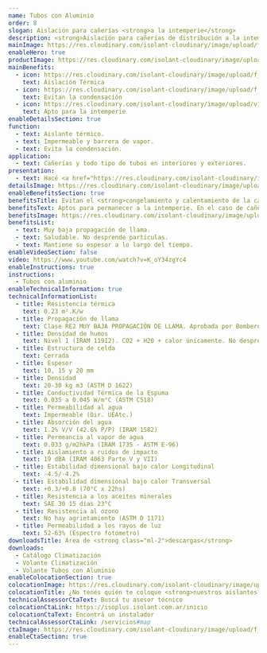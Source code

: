 ```yaml
---
name: Tubos con Aluminio
order: 8
slogan: Aislación para cañerías <strong>a la intemperie</strong>
description: <strong>Aislación para cañerías de distribución a la intemperie.</strong><br /><br />Tubos de espuma termoplástica de celda cerrada de espesor 10 mm recubiertos con un foil de aluminio puro que protege a la espuma de los rayos UV, y además aumenta la resistencia térmica que provee la espuma.
mainImage: https://res.cloudinary.com/isolant-cloudinary/image/upload/f_auto,q_auto:good/website-2021/products/tubos-aluminio/isolant-aislantes-linea-climatizacion-tubos-aluminio-imagen-principal.jpg
enableHero: true
productImage: https://res.cloudinary.com/isolant-cloudinary/image/upload/v1637172754/website-2021/products/tubos-aluminio/isolant-aislantes-linea-climatizacion-tubos-aluminio-producto-rollo.png
mainBenefits:
  - icon: https://res.cloudinary.com/isolant-cloudinary/image/upload/f_auto,q_auto:good/website-2021/products/tubos-aluminio/isolant-aislantes-linea-climatizacion-tubos-aluminio-beneficio-1.svg
    text: Aislación Térmica
  - icon: https://res.cloudinary.com/isolant-cloudinary/image/upload/f_auto,q_auto:good/website-2021/products/tubos-aluminio/isolant-aislantes-linea-climatizacion-tubos-aluminio-beneficio-2.svg
    text: Evitan la condensación
  - icon: https://res.cloudinary.com/isolant-cloudinary/image/upload/v1635429089/website-2021/products/tubos-aluminio/isolant-aislantes-linea-climatizacion-tubos-aluminio-beneficio-3.svg
    text: Apto para la intemperie
enableDetailsSection: true
function:
  - text: Aislante térmico.
  - text: Impermeable y barrera de vapor.
  - text: Evita la condensación.
application:
  - text: Cañerías y todo tipo de tubos en interiores y exteriores.
presentation:
  - text: Hacé <a href="https://res.cloudinary.com/isolant-cloudinary/image/upload/f_auto,q_auto:good/website-2021/products/tubos-aluminio/isolant-aislantes-linea-climatizacion-tubos-aluminio-presentaciones.png" target="_blank" rel="noopener noreferrer" class="font-bold">click acá</a> para ver todas las presentaciones disponibles
detailsImage: https://res.cloudinary.com/isolant-cloudinary/image/upload/f_auto,q_auto:good/website-2021/products/tubos-aluminio/isolant-aislantes-linea-climatizacion-tubos-aluminio-imagen-detalle.jpg
enableBenefitsSection: true
benefitsTitle: Evitan el <strong>congelamiento y calentamiento de la cañería</strong>
benefitsText: Aptos para permanecer a la intemperie. En el caso de cañerías plásticas protegen el deterioro y lo aíslan térmicamente. Aumentan la eficacia de los sistemas de calefacción evitando las pérdidas de energía. Evitan las variaciones bruscas de temperatura, disminuyendo las dilataciones y contracciones de la cañería. Se pueden colocar en cañerías existentes.
benefitsImage: https://res.cloudinary.com/isolant-cloudinary/image/upload/f_auto,q_auto:good/website-2021/products/tubos-aluminio/isolant-aislantes-linea-climatizacion-tubos-aluminio-beneficio-exclusivo.jpg
benefitsList:
  - text: Muy baja propagación de llama.
  - text: Saludable. No desprende partículas.
  - text: Mantiene su espesor a lo largo del tiempo.
enableVideoSection: false
video: https://www.youtube.com/watch?v=K_oY34zgYc4
enableInstructions: true
instructions:
  - Tubos con aluminio
enableTechnicalInformation: true
technicalInformationList:
  - title: Resistencia térmica
    text: 0.23 m².K/w
  - title: Propagación de llama
    text: Clase RE2 MUY BAJA PROPAGACIÓN DE LLAMA. Aprobada por Bomberos Argentina.
  - title: Densidad de humos
    text: Nivel 1 (IRAM 11912). CO2 + H20 + calor únicamente. No desprende gases envenenantes.
  - title: Estructura de celda
    text: Cerrada
  - title: Espesor
    text: 10, 15 y 20 mm
  - title: Densidad
    text: 20-30 kg m3 (ASTM D 1622)
  - title: Conductividad Térmica de la Espuma
    text: 0.035 a 0.045 W/m°C (ASTM C518)
  - title: Permeabilidad al agua
    text: Impermeable (Dir. UEAtc.)
  - title: Absorción del agua
    text: 1.2% V/V (42.6% P/P) (IRAM 1582)
  - title: Permeancia al vapor de agua
    text: 0.033 g/m2hkPa (IRAM 1735 - ASTM E-96)
  - title: Aislamiento a ruidos de impacto
    text: 19 dBA (IRAM 4063 Parte V y VII)
  - title: Estabilidad dimensional bajo calor Longitudinal
    text: -4.5/-4.2%
  - title: Estabilidad dimensional bajo calor Transversal
    text: +0.3/+0.8 (70°C x 22hs)
  - title: Resistencia a los aceites minerales
    text: SAE 30 15 días 23°C
  - title: Resistencia al ozono
    text: No hay agrietamiento (ASTM D 1171)
  - title: Permeabilidad a los rayos de luz
    text: 52-63% (Espectro fotómetro)
downloadsTitle: Área de <strong class="ml-2">descargas</strong>
downloads:
  - Catálogo Climatización
  - Volante Climatización
  - Volante Tubos con Aluminio
enableColocationSection: true
colocationImage: https://res.cloudinary.com/isolant-cloudinary/image/upload/f_auto,q_auto:good/website-2021/owners/homepage/isolant-aislantes-duenos-e-inquilinos-isoplus-colocation.jpg
colocationTitle: ¿No tenés quién te coloque <strong>nuestros aislantes?</strong>
technicalAssessorCtaText: Buscá tu asesor técnico
colocationCtaLink: https://isoplus.isolant.com.ar/inicio
colocationCtaText: Encontrá un instalador
technicalAssessorCtaLink: /servicios#map
ctaImage: https://res.cloudinary.com/isolant-cloudinary/image/upload/f_auto,q_auto:good/website-2021/products/tubos-aluminio/isolant-aislantes-linea-climatizacion-tubos-alumino-cta.jpg
enableCtaSection: true
---
```

